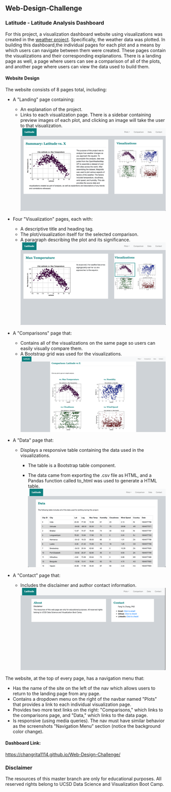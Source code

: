 ## Web-Design-Challenge
### Latitude - Latitude Analysis Dashboard
For this project, a visualization dashboard website using visualizations was created in the [weather project](https://github.com/changrita1114/python-api-challenge). Specifically, the weather data was plotted.
In building this dashboard,the individual pages for each plot and a means by which users can navigate between them were created. These pages contain the visualizations and their corresponding explanations. There is a landing page as well, a page where users can see a comparison of all of the plots, and another page where users can view the data used to build them.
#### Website Design
The website consists of 8 pages total, including:
* A "Landing" page containing:

    * An explanation of the project.
    * Links to each visualization page. There is a sidebar containing preview images of each plot, and clicking an image will take the user to that visualization.
![landing_page](WebVisualizations/assets/05_landing_page.png)

* Four "Visualization" pages, each with:

    * A descriptive title and heading tag.
    * The plot/visualization itself for the selected comparison.
    * A paragraph describing the plot and its significance.
![visualization_pages](WebVisualizations/assets/06_visualization.png)

* A "Comparisons" page that:

    * Contains all of the visualizations on the same page so users can easily visually compare them.
    * A Bootstrap grid was used for the visualizations.
![visualization_pages](WebVisualizations/assets/07_comparison.png)

* A "Data" page that:

    * Displays a responsive table containing the data used in the visualizations.

      * The table is a Bootstrap table component.

      * The data came from exporting the .csv file as HTML, and a Pandas function called to_html was used to generate a HTML table.
![visualization_pages](WebVisualizations/assets/08_data.png)

* A "Contact" page that:
    * Includes the disclaimer and author contact information.
![visualization_pages](WebVisualizations/assets/09_contact.png)

The website, at the top of every page, has a navigation menu that:

*    Has the name of the site on the left of the nav which allows users to return to the landing page from any page.
*    Contains a dropdown menu on the right of the navbar named "Plots" that provides a link to each individual visualization page.
*    Provides two more text links on the right: "Comparisons," which links to the comparisons page, and "Data," which links to the data page.
*    Is responsive (using media queries). The nav must have similar behavior as the screenshots "Navigation Menu" section (notice the background color change).

#### Dashboard Link:
https://changrita1114.github.io/Web-Design-Challenge/
### Disclaimer
The resources of this master branch are only for educational purposes. All reserved rights belong to UCSD Data Science and Visualization Boot Camp.
